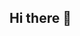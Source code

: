 ## Hi there 👋



<!--
[![Top Langs](https://github-readme-stats.vercel.app/api/top-langs/?username=jucgonzalezes&layout=donut-vertical)](https://github.com/anuraghazra/github-readme-stats)

**jucgonzalezes/jucgonzalezes** is a ✨ _special_ ✨ repository because its `README.md` (this file) appears on your GitHub profile.

Here are some ideas to get you started:

- 🔭 I’m currently working on ...
- 🌱 I’m currently learning ...
- 👯 I’m looking to collaborate on ...
- 🤔 I’m looking for help with ...
- 💬 Ask me about ...
- 📫 How to reach me: ...
- 😄 Pronouns: ...
- ⚡ Fun fact: ...
-->
